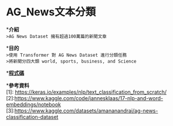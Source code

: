 # AG_News文本分類
***介紹**<br>
`>AG News Dataset 擁有超過100萬篇的新聞文章`<br>

***目的**<br>
`>使用 Transformer 對 AG News Dataset 進行分類任務`<br>
`>將新聞分四大類 world, sports, business, and Science`<br>

***[程式碼](https://github.com/wangjiajen/AG_News/blob/main/agnews.py)**<br>

***參考資料**<br>
[1]: https://keras.io/examples/nlp/text_classification_from_scratch/<br>
[2]:https://www.kaggle.com/code/jannesklaas/17-nlp-and-word-embeddings/notebook<br>
[3]:https://www.kaggle.com/datasets/amananandrai/ag-news-classification-dataset<br>